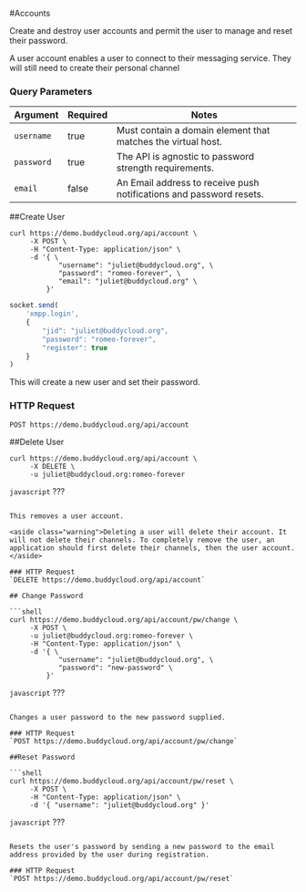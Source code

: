 #Accounts

Create and destroy user accounts and permit the user to manage and reset their password.

<aside class="notice">A user account enables a user to connect to their messaging service. They will still need to create their personal channel</aside>

### Query Parameters

Argument   | Required | Notes
---------- | -------- |------------
`username`   | true     | Must contain a domain element that matches the virtual host.
`password`   | true     | The API is agnostic to password strength requirements.
`email`      | false    | An Email address to receive push notifications and password resets.

##Create User

```shell 
curl https://demo.buddycloud.org/api/account \
     -X POST \
     -H "Content-Type: application/json" \
     -d '{ \
            "username": "juliet@buddycloud.org", \
            "password": "romeo-forever", \
            "email": "juliet@buddycloud.org" \
         }'
```

```javascript
socket.send(
    'xmpp.login',
    {
        "jid": "juliet@buddycloud.org",
        "password": "romeo-forever",
        "register": true
    }
)
```

This will create a new user and set their password. 

### HTTP Request
`POST https://demo.buddycloud.org/api/account`

##Delete User

```shell
curl https://demo.buddycloud.org/api/account \
     -X DELETE \
     -u juliet@buddycloud.org:romeo-forever
```

```javascript```
???
```

This removes a user account.

<aside class="warning">Deleting a user will delete their account. It will not delete their channels. To completely remove the user, an application should first delete their channels, then the user account.</aside>

### HTTP Request
`DELETE https://demo.buddycloud.org/api/account`

## Change Password

```shell 
curl https://demo.buddycloud.org/api/account/pw/change \
     -X POST \
     -u juliet@buddycloud.org:romeo-forever \
     -H "Content-Type: application/json" \
     -d '{ \
            "username": "juliet@buddycloud.org", \
            "password": "new-password" \
         }'
```

```javascript```
???
```

Changes a user password to the new password supplied.

### HTTP Request
`POST https://demo.buddycloud.org/api/account/pw/change`

##Reset Password

```shell 
curl https://demo.buddycloud.org/api/account/pw/reset \
     -X POST \
     -H "Content-Type: application/json" \
     -d '{ "username": "juliet@buddycloud.org" }'
```

```javascript```
???
```

Resets the user's password by sending a new password to the email address provided by the user during registration.

### HTTP Request
`POST https://demo.buddycloud.org/api/account/pw/reset`
